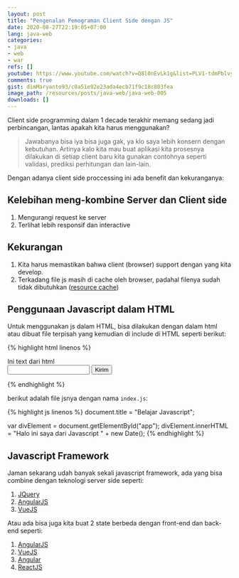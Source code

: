```yaml
---
layout: post
title: "Pengenalan Pemograman Client Side dengan JS"
date: 2020-08-27T22:19:05+07:00
lang: java-web
categories:
- java
- web
- war
refs: []
youtube: https://www.youtube.com/watch?v=Q8l0nEvLk1g&list=PLV1-tdmPblvyaCTcYR9u7k4G24uVDZT0v&index=5
comments: true
gist: dimMaryanto93/c0a51e92e23ada4ecb71f9c18c803fea
image_path: /resources/posts/java-web/java-web-005
downloads: []
---
```


Client side programming dalam 1 decade terakhir memang sedang jadi perbincangan, lantas apakah kita harus menggunakan?

> Jawabanya bisa iya bisa juga gak, ya klo saya lebih konsern dengan kebutuhan. Artinya kalo kita mau buat aplikasi kita prosesnya dilakukan di setiap client baru kita gunakan contohnya seperti validasi, prediksi perhitungan dan lain-lain.

Dengan adanya client side proccessing ini ada benefit dan kekuranganya:

## Kelebihan meng-kombine Server dan Client side

1. Mengurangi request ke server
2. Terlihat lebih responsif dan interactive

## Kekurangan 

1. Kita harus memastikan bahwa client (browser) support dengan yang kita develop.
2. Terkadang file js masih di cache oleh browser, padahal filenya sudah tidak dibutuhkan ([resource cache](https://developer.mozilla.org/en-US/docs/Web/HTTP/Caching))

## Penggunaan Javascript dalam HTML

Untuk menggunakan js dalam HTML, bisa dilakukan dengan dalam html atau dibuat file terpisah yang kemudian di include di HTML seperti berikut:

{% highlight html linenos %}
<!DOCTYPE html>
<html>
  <head>
    <title>Parcel Sandbox</title>
    <meta charset="UTF-8" />
    <!-- inline javascript -->
    <script lang="application/js">
      function onButtonClick() {
      	alert("button clicked!");
      }
    </script>
  </head>

  <body>
    <div id="app">Ini text dari html</div>
    <input type="text" name="nama" id="nama" />
    <button type="button" onclick="onButtonClick()">Kirim</button>
  </body>
  <!-- include javascript -->
  <script src="src/index.js"></script>
</html>

{% endhighlight %}

berikut adalah file jsnya dengan nama `index.js`:

{% highlight js linenos %}
document.title = "Belajar Javascript";

var divElement = document.getElementById("app");
divElement.innerHTML = "Halo ini saya dari Javascript " + new Date();
{% endhighlight %}

## Javascript Framework

Jaman sekarang udah banyak sekali javascript framework, ada yang bisa combine dengan teknologi server side seperti:

1. [JQuery](https://jquery.com/)
2. [AngularJS](https://angularjs.org/)
3. [VueJS](https://vuejs.org/)

Atau ada bisa juga kita buat 2 state berbeda dengan front-end dan back-end seperti:

1. [AngularJS](https://angularjs.org/)
2. [VueJS](https://vuejs.org/)
3. [Angular](https://angular.io/)
4. [ReactJS](https://reactjs.org/)